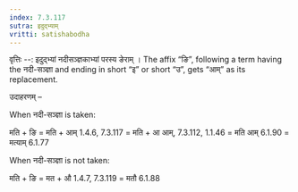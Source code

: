 ```yaml
---
index: 7.3.117
sutra: इदुद्भ्याम्
vritti: satishabodha
---
```



वृत्तिः --: इदुद्भ्यां नदीसञ्ज्ञकाभ्यां परस्य ङेराम् । The affix “ङि”, following a term having the नदी-सञ्ज्ञा and ending in short “इ” or short “उ”, gets “आम्” as its replacement. 


उदाहरणम् – 


When नदी-सञ्ज्ञा is taken: 


मति + ङि = मति + आम् 1.4.6, 7.3.117 = मति + आ आम्, 7.3.112, 1.1.46 = मति आम् 6.1.90 = मत्याम् 6.1.77 


When नदी-सञ्ज्ञा is not taken: 


मति + ङि = मत + औ 1.4.7, 7.3.119 = मतौ 6.1.88 


